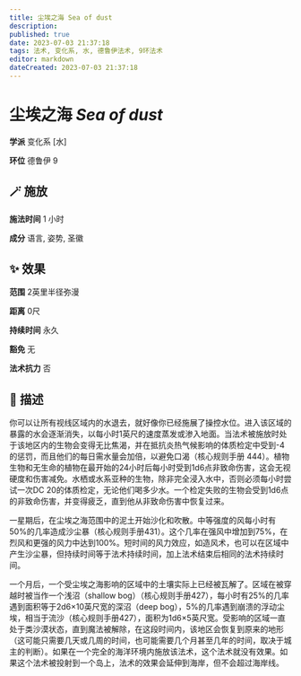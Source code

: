 ```yaml
---
title: 尘埃之海 Sea of dust
description: 
published: true
date: 2023-07-03 21:37:18
tags: 法术, 变化系, 水, 德鲁伊法术, 9环法术
editor: markdown
dateCreated: 2023-07-03 21:37:18
---
```


# **尘埃之海** *Sea of dust*

**学派** 变化系 \[水\] 

**环位** 德鲁伊 9

## 🪄 施放

**施法时间** 1 小时

**成分** 语言, 姿势, 圣徽

## ✨ 效果  

**范围** 2英里半径弥漫

**距离** 0尺  

**持续时间** 永久 

**豁免** 无

**法术抗力** 否

## 📖 描述

你可以让所有视线区域内的水退去，就好像你已经施展了操控水位。进入该区域的暴露的水会逐渐消失，以每小时1英尺的速度蒸发或渗入地面。当法术被施放时处于该地区内的生物会变得无比焦渴，并在抵抗炎热气候影响的体质检定中受到-4的惩罚，而且他们的每日需水量会加倍，以避免口渴（核心规则手册 444）。植物生物和无生命的植物在最开始的24小时后每小时受到1d6点非致命伤害，这会无视硬度和伤害减免。水栖或水系亚种的生物，除非完全浸入水中，否则必须每小时尝试一次DC 20的体质检定，无论他们喝多少水。一个检定失败的生物会受到1d6点的非致命伤害，并变得疲乏，直到他从非致命伤害中恢复过来。

一星期后，在尘埃之海范围中的泥土开始沙化和吹散。中等强度的风每小时有50%的几率造成沙尘暴（核心规则手册431）。这个几率在强风中增加到75%，在烈风和更强的风力中达到100%。短时间的风力效应，如造风术，也可以在区域中产生沙尘暴，但持续时间等于法术持续时间，加上法术结束后相同的法术持续时间。

一个月后，一个受尘埃之海影响的区域中的土壤实际上已经被瓦解了。区域在被穿越时被当作一个浅沼（shallow bog）（核心规则手册427），每小时有25%的几率遇到面积等于2d6×10英尺宽的深沼（deep bog），5%的几率遇到崩溃的浮动尘埃，相当于流沙（核心规则手册427），面积为1d6×5英尺宽。受影响的区域一直处于类沙漠状态，直到魔法被解除，在这段时间内，该地区会恢复到原来的地形（这可能只需要几天或几周的时间，也可能需要几个月甚至几年的时间，取决于城主的判断）。如果在一个完全的海洋环境内施放该法术，这个法术就没有效果。如果这个法术被投射到一个岛上，法术的效果会延伸到海岸，但不会超过海岸线。
    